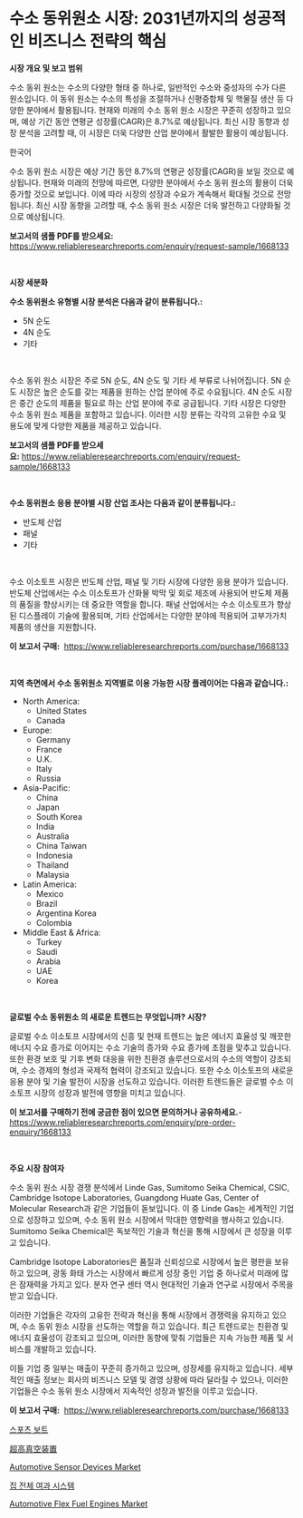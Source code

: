 <p><h1>수소 동위원소 시장: 2031년까지의 성공적인 비즈니스 전략의 핵심</h1></p><p><strong>시장 개요 및 보고 범위</strong></p>
<p><p>수소 동위 원소는 수소의 다양한 형태 중 하나로, 일반적인 수소와 중성자의 수가 다른 원소입니다. 이 동위 원소는 수소의 특성을 조절하거나 신평중합체 및 핵물질 생산 등 다양한 분야에서 활용됩니다. 현재와 미래의 수소 동위 원소 시장은 꾸준히 성장하고 있으며, 예상 기간 동안 연평균 성장률(CAGR)은 8.7%로 예상됩니다. 최신 시장 동향과 성장 분석을 고려할 때, 이 시장은 더욱 다양한 산업 분야에서 활발한 활용이 예상됩니다.</p><p>한국어</p><p>수소 동위 원소 시장은 예상 기간 동안 8.7%의 연평균 성장률(CAGR)을 보일 것으로 예상됩니다. 현재와 미래의 전망에 따르면, 다양한 분야에서 수소 동위 원소의 활용이 더욱 증가할 것으로 보입니다. 이에 따라 시장의 성장과 수요가 계속해서 확대될 것으로 전망됩니다. 최신 시장 동향을 고려할 때, 수소 동위 원소 시장은 더욱 발전하고 다양화될 것으로 예상됩니다.</p></p>
<p><strong>보고서의 샘플 PDF를 받으세요:</strong> <a href="https://www.reliableresearchreports.com/enquiry/request-sample/1668133">https://www.reliableresearchreports.com/enquiry/request-sample/1668133</a></p>
<p>&nbsp;</p>
<p><strong>시장 세분화</strong></p>
<p><strong>수소 동위원소 유형별 시장 분석은 다음과 같이 분류됩니다.:</strong></p>
<p><ul><li>5N 순도</li><li>4N 순도</li><li>기타</li></ul></p>
<p>&nbsp;</p>
<p><p>수소 동위 원소 시장은 주로 5N 순도, 4N 순도 및 기타 세 부류로 나뉘어집니다. 5N 순도 시장은 높은 순도를 갖는 제품을 원하는 산업 분야에 주로 수요됩니다. 4N 순도 시장은 중간 순도의 제품을 필요로 하는 산업 분야에 주로 공급됩니다. 기타 시장은 다양한 수소 동위 원소 제품을 포함하고 있습니다. 이러한 시장 분류는 각각의 고유한 수요 및 용도에 맞게 다양한 제품을 제공하고 있습니다.</p></p>
<p><strong>보고서의 샘플 PDF를 받으세요:</strong>&nbsp;<a href="https://www.reliableresearchreports.com/enquiry/request-sample/1668133">https://www.reliableresearchreports.com/enquiry/request-sample/1668133</a></p>
<p>&nbsp;</p>
<p><strong> 수소 동위원소 응용 분야별 시장 산업 조사는 다음과 같이 분류됩니다.:</strong></p>
<p><ul><li>반도체 산업</li><li>패널</li><li>기타</li></ul></p>
<p>&nbsp;</p>
<p><p>수소 이소토프 시장은 반도체 산업, 패널 및 기타 시장에 다양한 응용 분야가 있습니다. 반도체 산업에서는 수소 이소토프가 산화물 박막 및 회로 제조에 사용되어 반도체 제품의 품질을 향상시키는 데 중요한 역할을 합니다. 패널 산업에서는 수소 이소토프가 향상된 디스플레이 기술에 활용되며, 기타 산업에서는 다양한 분야에 적용되어 고부가가치 제품의 생산을 지원합니다.</p></p>
<p><strong>이 보고서 구매:</strong>&nbsp; <a href="https://www.reliableresearchreports.com/purchase/1668133">https://www.reliableresearchreports.com/purchase/1668133</a></p>
<p>&nbsp;</p>
<p><strong>지역 측면에서 수소 동위원소 지역별로 이용 가능한 시장 플레이어는 다음과 같습니다.:</strong></p>
<p><ul>
    <li>
        North America:
        <ul>
            <li>United States</li>
            <li>Canada</li>
        </ul>
    </li>
    <li>
        Europe:
        <ul>
            <li>Germany</li>
            <li>France</li>
            <li>U.K.</li>
            <li>Italy</li>
            <li>Russia</li>
        </ul>
    </li>
    <li>
        Asia-Pacific:
        <ul>
            <li>China</li>
            <li>Japan</li>
            <li>South Korea</li>
            <li>India</li>
            <li>Australia</li>
            <li>China Taiwan</li>
            <li>Indonesia</li>
            <li>Thailand</li>
            <li>Malaysia</li>
        </ul>
    </li>
    <li>
        Latin America:
        <ul>
            <li>Mexico</li>
            <li>Brazil</li>
            <li>Argentina Korea</li>
            <li>Colombia</li>
        </ul>
    </li>
    <li>
        Middle East & Africa:
        <ul>
            <li>Turkey</li>
            <li>Saudi</li>
            <li>Arabia</li>
            <li>UAE</li>
            <li>Korea</li>
        </ul>
    </li>
    </ul></p>
<p>&nbsp;</p>
<p><strong>글로벌 수소 동위원소 의 새로운 트렌드는 무엇입니까? 시장?</strong></p>
<p><p>글로벌 수소 이소토프 시장에서의 신흥 및 현재 트렌드는 높은 에너지 효율성 및 깨끗한 에너지 수요 증가로 이어지는 수소 기술의 증가와 수요 증가에 초점을 맞추고 있습니다. 또한 환경 보호 및 기후 변화 대응을 위한 친환경 솔루션으로서의 수소의 역할이 강조되며, 수소 경제의 형성과 국제적 협력이 강조되고 있습니다. 또한 수소 이소토프의 새로운 응용 분야 및 기술 발전이 시장을 선도하고 있습니다. 이러한 트렌드들은 글로벌 수소 이소토프 시장의 성장과 발전에 영향을 미치고 있습니다.</p></p>
<p><strong>이 보고서를 구매하기 전에 궁금한 점이 있으면 문의하거나 공유하세요.</strong>- <a href="https://www.reliableresearchreports.com/enquiry/pre-order-enquiry/1668133">https://www.reliableresearchreports.com/enquiry/pre-order-enquiry/1668133</a></p>
<p>&nbsp;</p>
<p><strong>주요 시장 참여자</strong></p>
<p><p>수소 동위 원소 시장 경쟁 분석에서 Linde Gas, Sumitomo Seika Chemical, CSIC, Cambridge Isotope Laboratories, Guangdong Huate Gas, Center of Molecular Research과 같은 기업들이 돋보입니다. 이 중 Linde Gas는 세계적인 기업으로 성장하고 있으며, 수소 동위 원소 시장에서 막대한 영향력을 행사하고 있습니다. Sumitomo Seika Chemical은 독보적인 기술과 혁신을 통해 시장에서 큰 성장을 이루고 있습니다.</p><p>Cambridge Isotope Laboratories은 품질과 신뢰성으로 시장에서 높은 평판을 보유하고 있으며, 광동 화태 가스는 시장에서 빠르게 성장 중인 기업 중 하나로서 미래에 많은 잠재력을 가지고 있다. 분자 연구 센터 역시 현대적인 기술과 연구로 시장에서 주목을 받고 있습니다.</p><p>이러한 기업들은 각자의 고유한 전략과 혁신을 통해 시장에서 경쟁력을 유지하고 있으며, 수소 동위 원소 시장을 선도하는 역할을 하고 있습니다. 최근 트렌드로는 친환경 및 에너지 효율성이 강조되고 있으며, 이러한 동향에 맞춰 기업들은 지속 가능한 제품 및 서비스를 개발하고 있습니다.</p><p>이들 기업 중 일부는 매출이 꾸준히 증가하고 있으며, 성장세를 유지하고 있습니다. 세부적인 매출 정보는 회사의 비즈니스 모델 및 경영 상황에 따라 달라질 수 있으나, 이러한 기업들은 수소 동위 원소 시장에서 지속적인 성장과 발전을 이루고 있습니다.</p></p>
<p><strong>이 보고서 구매:</strong>&nbsp;&nbsp;<a href="https://www.reliableresearchreports.com/purchase/1668133">https://www.reliableresearchreports.com/purchase/1668133</a></p>
<p><p><a href="https://github.com/vseigx30c9a1j/Market-Research-Report-List-1/blob/main/657460915258.md">스포츠 보트</a></p><p><a href="https://github.com/dzy793153605/Market-Research-Report-List-1/blob/main/414488016365.md">超高真空装置</a></p><p><a href="https://issuu.com/reportprime-2/docs/automotive-sensor-devices-market-size-2030.pptx">Automotive Sensor Devices Market</a></p><p><a href="https://github.com/plelbej847484502/Market-Research-Report-List-1/blob/main/854480115257.md">집 전체 여과 시스템</a></p><p><a href="https://issuu.com/reportprime-2/docs/automotive-flex-fuel-engines-market-size-2030.pptx">Automotive Flex Fuel Engines Market</a></p></p>
